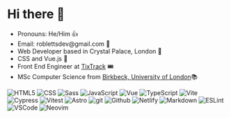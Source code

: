   <h1>Hi there 👋</h1>

<ul>
  <li>Pronouns: He/Him 👍</li>
  <li>Email: roblettsdev@gmail.com 📮</li>
  <li>Web Developer based in Crystal Palace, London 🦖</li>
  <li>CSS and Vue.js 💚</li>
  <li>Front End Engineer at <a href="https://www.tixtrack.com/">TixTrack</a> 🎟</li>
  <li>MSc Computer Science from <a href="https://www.bbk.ac.uk/study/2022/postgraduate/programmes/TMSCOSCI_C/0/computer-science-msc" target="_blank">Birkbeck, University of London</a>📚</li>
</ul>

<div>
  <img alt="HTML5" src="https://img.shields.io/badge/-HTML5-E34F26?style=for-the-badge&logo=html5&logoColor=white" />
  <img alt="CSS" src="https://img.shields.io/badge/-CSS-1572B6?&style=for-the-badge&logo=css3&logoColor=white" />
  <img alt="Sass" src="https://img.shields.io/badge/-Sass-CC6699?style=for-the-badge&logo=sass&logoColor=white" />
  <img alt="JavaScript" src="https://img.shields.io/badge/JavaScript-323330?style=for-the-badge&logo=javascript&logoColor=F7DF1E" />
  <img alt="Vue" src="https://img.shields.io/badge/-Vue-4fc08d?style=for-the-badge&logo=vuedotjs&logoColor=white" />
  <img alt="TypeScript" src="https://img.shields.io/badge/-TypeScript-3178C6?style=for-the-badge&logo=typescript&logoColor=white" />
  <img alt="Vite" src="https://img.shields.io/badge/-Vite-646CFF?style=for-the-badge&logo=vite&logoColor=white" />
  <img alt="Cypress" src="https://img.shields.io/badge/-Cypress-17202C?style=for-the-badge&logo=cypress&logoColor=white" />
  <img alt="Vitest" src="https://img.shields.io/badge/-Vitest-6E9F18?style=for-the-badge&logo=vitest&logoColor=white" />
  <img alt="Astro" src="https://img.shields.io/badge/-Astro-FF5D01?style=for-the-badge&logo=Astro&logoColor=white" />

  <img alt="git" src="https://img.shields.io/badge/-Git-F05032?style=for-the-badge&logo=git&logoColor=white" />
  <img alt="Github" src="https://img.shields.io/badge/-GitHub-181717?style=for-the-badge&logo=github&logoColor=white" />
  <img alt="Netlify" src="https://img.shields.io/badge/Netlify-00C7B7?style=for-the-badge&logo=netlify&logoColor=white" />
  <img alt="Markdown" src="https://img.shields.io/badge/Markdown-000000?style=for-the-badge&logo=markdown&logoColor=white" />
  <img alt="ESLint" src="https://img.shields.io/badge/-eslint-3A33D1?style=for-the-badge&logo=eslint&logoColor=white" />
  <img alt="VSCode" src="https://img.shields.io/badge/-Visual_Studio_Code-007ACC?style=for-the-badge&logo=visual%20studio%20code&logoColor=white" />
  <img alt="Neovim" src="https://img.shields.io/badge/-NeoVim-57A143.svg?&style=for-the-badge&logo=neovim&logoColor=white" />
</div>

